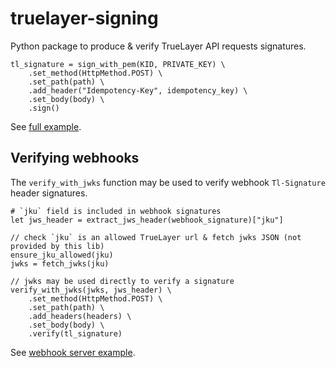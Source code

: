 # truelayer-signing
Python package to produce & verify TrueLayer API requests signatures.

```
tl_signature = sign_with_pem(KID, PRIVATE_KEY) \
    .set_method(HttpMethod.POST) \
    .set_path(path) \
    .add_header("Idempotency-Key", idempotency_key) \
    .set_body(body) \
    .sign()
```
See [full example](./examples/sign-request/).

## Verifying webhooks
The `verify_with_jwks` function may be used to verify webhook `Tl-Signature` header signatures.

```
# `jku` field is included in webhook signatures
let jws_header = extract_jws_header(webhook_signature)["jku"]

// check `jku` is an allowed TrueLayer url & fetch jwks JSON (not provided by this lib)
ensure_jku_allowed(jku)
jwks = fetch_jwks(jku)

// jwks may be used directly to verify a signature
verify_with_jwks(jwks, jws_header) \
    .set_method(HttpMethod.POST) \
    .set_path(path) \
    .add_headers(headers) \
    .set_body(body) \
    .verify(tl_signature)
```

See [webhook server example](./examples/webhook-server/).
